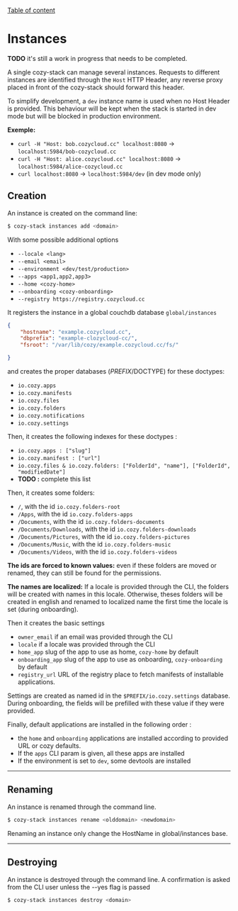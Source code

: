[Table of content](./README.md#table-of-content)

Instances
=========

**TODO** it's still a work in progress that needs to be completed.

A single cozy-stack can manage several instances. Requests to different instances are identified through the `Host` HTTP Header, any reverse proxy placed in front of the cozy-stack should forward this header.

To simplify development, a `dev` instance name is used when no Host Header is provided. This behaviour will be kept when the stack is started in dev mode but will be blocked in production environment.

**Exemple:**

- `curl -H "Host: bob.cozycloud.cc" localhost:8080` → `localhost:5984/bob-cozycloud.cc`
- `curl -H "Host: alice.cozycloud.cc" localhost:8080` → `localhost:5984/alice-cozycloud.cc`
- `curl localhost:8080` → `localhost:5984/dev` (in dev mode only)

Creation
--------

An instance is created on the command line:

```sh
$ cozy-stack instances add <domain>
```
With some possible additional options

- `--locale <lang>`
- `--email <email>`
- `--environment <dev/test/production>`
- `--apps <app1,app2,app3>`
- `--home <cozy-home>`
- `--onboarding <cozy-onboarding>`
- `--registry https://registry.cozycloud.cc`

It registers the instance in a global couchdb database `global/instances`
```json
{
    "hostname": "example.cozycloud.cc",
    "dbprefix": "example-clozycloud-cc/",
    "fsroot": "/var/lib/cozy/example.cozycloud.cc/fs/"

}
```

and creates the proper databases ($PREFIX/$DOCTYPE) for these doctypes:

- `io.cozy.apps`
- `io.cozy.manifests`
- `io.cozy.files`
- `io.cozy.folders`
- `io.cozy.notifications`
- `io.cozy.settings`

Then, it creates the following indexes for these doctypes :

- `io.cozy.apps : ["slug"]`
- `io.cozy.manifest : ["url"]`
- `io.cozy.files & io.cozy.folders: ["FolderId", "name"], ["FolderId", "modifiedDate"]`
- **TODO :** complete this list

Then, it creates some folders:

- `/`, with the id `io.cozy.folders-root`
- `/Apps`, with the id `io.cozy.folders-apps`
- `/Documents`, with the id `io.cozy.folders-documents`
- `/Documents/Downloads`, with the id `io.cozy.folders-downloads`
- `/Documents/Pictures`, with the id `io.cozy.folders-pictures`
- `/Documents/Music`, with the id `io.cozy.folders-music`
- `/Documents/Videos`, with the id `io.cozy.folders-videos`

**The ids are forced to known values:**  even if these folders are moved or
renamed, they can still be found for the permissions.

**The names are localized:** If a locale is provided through the CLI, the folders will be created with
names in this locale. Otherwise, theses folders will be created in english and renamed to localized name the first time the locale is set (during onboarding).

Then it creates the basic settings

- `owner_email` if an email was provided through the CLI
- `locale` if a locale was provided through the CLI
- `home_app` slug of the app to use as home, `cozy-home` by default
- `onboarding_app` slug of the app to use as onboarding, `cozy-onboarding` by default
- `registry_url` URL of the registry place to fetch manifests of installable applications.

Settings are created as named id in the `$PREFIX/io.cozy.settings` database.
During onboarding, the fields will be prefilled with these value if they were provided.

Finally, default applications are installed in the following order :

- the `home` and `onboarding` applications are installed according to provided URL or cozy defaults.
- If the `apps` CLI param is given, all these apps are installed
- If the environment is set to `dev`, some devtools are installed


--------------------------------------


Renaming
--------

An instance is renamed through the command line.

```sh
$ cozy-stack instances rename <olddomain> <newdomain>
```

Renaming an instance only change the HostName in global/instances base.


---------------------------------------

Destroying
----------

An instance is destroyed through the command line.
A confirmation is asked from the CLI user unless the --yes flag is passed

```sh
$ cozy-stack instances destroy <domain>
```
